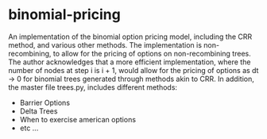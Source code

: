 # binomial-pricing

An implementation of the binomial option pricing model, including the CRR method, and various other methods.
The implementation is non-recombining, to allow for the pricing of options on non-recombining trees. The author acknowledges that a more efficient implementation, where the number of nodes at step i is i + 1, would allow for the pricing of options as dt -> 0 for binomial trees generated through methods akin to CRR.
In addition, the master file trees.py, includes different methods:
- Barrier Options
- Delta Trees
- When to exercise american options
- etc ...